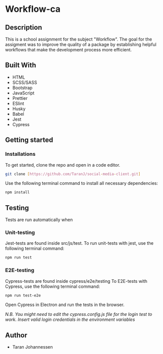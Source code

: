# Workflow-ca

## Description

This is a school assignment for the subject "Workflow". The goal for the
assigment was to improve the quality of a package by establishing helpful
workflows that make the development process more efficient.

## Built With

- HTML
- SCSS/SASS
- Bootstrap
- JavaScript
- Prettier
- ESlint
- Husky
- Babel
- Jest
- Cypress

## Getting started

### Installations

To get started, clone the repo and open in a code editor.

```bash
git clone [https://github.com/TaranJ/social-media-client.git]
```

Use the following terminal command to install all necessary dependencies:

```bash
npm install
```

## Testing

Tests are run automatically when

### Unit-testing

Jest-tests are found inside src/js/test. To run unit-tests with jest, use the
following terminal command:

```bash
npm run test
```

### E2E-testing

Cypress-tests are found inside cypress/e2e/testing To E2E-tests with Cypress,
use the following terminal command:

```bash
npm run test-e2e
```

Open Cypress in Electron and run the tests in the browser.

_N.B. You might need to edit the cypress.config.js file for the login test to
work. Insert valid login credentials in the environment variables_

## Author

- Taran Johannessen
